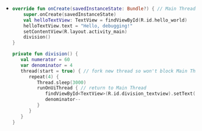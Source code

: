 - ```kotlin
  override fun onCreate(savedInstanceState: Bundle?) { // Main Thread
      super.onCreate(savedInstanceState)
      val helloTextView: TextView = findViewById(R.id.hello_world)
      helloTextView.text = "Hello, debugging!"
      setContentView(R.layout.activity_main)
      division()
  }
  
  private fun division() {
     val numerator = 60
     var denominator = 4
     thread(start = true) { // fork new thread so won't block Main Thread
        repeat(4) {
           Thread.sleep(3000)
           runOnUiThread { // return to Main Thread
              findViewById<TextView>(R.id.division_textview).setText("${numerator / denominator}")
              denominator--
           }
        }
     }
  }
  ```